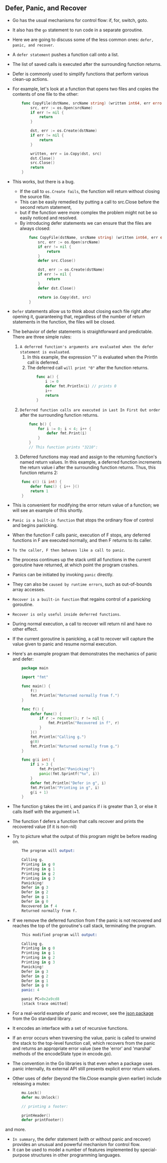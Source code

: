 ## Defer, Panic, and Recover

* Go has the usual mechanisms for control flow: if, for, switch, goto.
* It also has the `go` statement to run code in a separate goroutine.
* Here we are going to discuss some of the less common ones: `defer, panic, and recover`.

* A `defer statement` pushes a function call onto a list.
* The list of saved calls is executed after the surrounding function returns.
* Defer is commonly used to simplify functions that perform various clean-up actions.

* For example, let's look at a function that opens two files and copies the contents of one file to the other:
    ```go
        func CopyFile(dstName, srcName string) (written int64, err error) {
            src, err := os.Open(srcName)
            if err != nil {
                return
            }

            dst, err := os.Create(dstName)
            if err != nil {
                return
            }

            written, err = io.Copy(dst, src)
            dst.Close()
            src.Close()
            return
        }
    ```
* This works, but there is a bug.
  * If the call to `os.Create fails`, the function will return without closing the source file.
  * This can be easily remedied by putting a call to src.Close before the second return statement,
  * but if the function were more complex the problem might not be so easily noticed and resolved.
  * By introducing defer statements we can ensure that the files are always closed:
    ```go
        func CopyFile(dstName, srcName string) (written int64, err error) {
            src, err := os.Open(srcName)
            if err != nil {
                return
            }
            defer src.Close()

            dst, err := os.Create(dstName)
            if err != nil {
                return
            }
            defer dst.Close()

            return io.Copy(dst, src)
        }
    ```
* `Defer` statements allow us to think about closing each file right after opening it, guaranteeing that, regardless of the number of return statements in the function, the files will be closed.

* The behavior of defer statements is straightforward and predictable. There are three simple rules:

  1. `A deferred function's arguments are evaluated when the defer statement is evaluated`.
     1. In this example, the expression "i" is evaluated when the Println call is deferred.
     2. The deferred call `will print "0"` after the function returns.
        ```go
            func a() {
                i := 0
                defer fmt.Println(i) // prints 0
                i++
                return
            }
        ```
  2. `Deferred function calls are executed in Last In First Out order` after the surrounding function returns.
        ```go
            func b() {
                for i := 0; i < 4; i++ {
                    defer fmt.Print(i)
                }
            }
            // This function prints "3210":
        ```
  3. Deferred functions may read and assign to the returning function's named return values.
    In this example, a deferred function increments the return value i after the surrounding function returns. Thus, this function returns 2:
    ```go
        func c() (i int) {
            defer func() { i++ }()
            return 1
        }
    ```
* This is convenient for modifying the error return value of a function; we will see an example of this shortly.

* `Panic is a built-in function` that stops the ordinary flow of control and begins panicking.
* When the function F calls panic, execution of F stops, any deferred functions in F are executed normally, and then F returns to its caller.
* `To the caller, F then behaves like a call to panic`.
* The process continues up the stack until all functions in the current goroutine have returned, at which point the program crashes.
* Panics can be initiated by invoking `panic` directly.
* They can also be `caused by runtime errors`, such as out-of-bounds array accesses.

* `Recover is a built-in function` that regains control of a panicking goroutine.
* `Recover is only useful inside deferred functions`.
* During normal execution, a call to recover will return nil and have no other effect.
* If the current goroutine is panicking, a call to recover will capture the value given to panic and resume normal execution.

* Here's an example program that demonstrates the mechanics of panic and defer:
    ```go
        package main

        import "fmt"

        func main() {
            f()
            fmt.Println("Returned normally from f.")
        }

        func f() {
            defer func() {
                if r := recover(); r != nil {
                    fmt.Println("Recovered in f", r)
                }
            }()
            fmt.Println("Calling g.")
            g(0)
            fmt.Println("Returned normally from g.")
        }

        func g(i int) {
            if i > 3 {
                fmt.Println("Panicking!")
                panic(fmt.Sprintf("%v", i))
            }
            defer fmt.Println("Defer in g", i)
            fmt.Println("Printing in g", i)
            g(i + 1)
        }
    ```
* The function g takes the int i, and panics if i is greater than 3, or else it calls itself with the argument i+1.
* The function f defers a function that calls recover and prints the recovered value (if it is non-nil)
* Try to picture what the output of this program might be before reading on.
    ```s
        The program will output:

        Calling g.
        Printing in g 0
        Printing in g 1
        Printing in g 2
        Printing in g 3
        Panicking!
        Defer in g 3
        Defer in g 2
        Defer in g 1
        Defer in g 0
        Recovered in f 4
        Returned normally from f.
    ```
* If we remove the deferred function from f the panic is not recovered and reaches the top of the goroutine's call stack, terminating the program. 

    ```s
        This modified program will output:

        Calling g.
        Printing in g 0
        Printing in g 1
        Printing in g 2
        Printing in g 3
        Panicking!
        Defer in g 3
        Defer in g 2
        Defer in g 1
        Defer in g 0
        panic: 4

        panic PC=0x2a9cd8
        [stack trace omitted]
    ```
* For a real-world example of panic and recover, see the [json package](https://golang.org/pkg/encoding/json/) from the Go standard library.
* It encodes an interface with a set of recursive functions.
* If an error occurs when traversing the value, panic is called to unwind the stack to the top-level function call, which recovers from the panic and returns an appropriate error value (see the 'error' and 'marshal' methods of the encodeState type in encode.go).

* The convention in the Go libraries is that even when a package uses panic internally, its external API still presents explicit error return values.

* Other uses of defer (beyond the file.Close example given earlier) include releasing a mutex:
    ```go
        mu.Lock()
        defer mu.Unlock()

        // printing a footer:

        printHeader()
        defer printFooter()
    ```
and more.

* `In summary`, the defer statement (with or without panic and recover) provides an unusual and powerful mechanism for control flow.
* It can be used to model a number of features implemented by special-purpose structures in other programming languages.